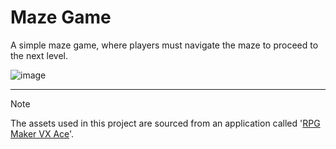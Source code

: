 # Maze Game

A simple maze game, where players must navigate the maze to proceed to the next level.

![image](https://github.com/EricHerdian/MazeGame/assets/86960299/36163347-90ef-4b28-913a-09aff2da0ee8)

---

> [!NOTE]
> The assets used in this project are sourced from an application called '<a href ="https://www.rpgmakerweb.com/downloads">RPG Maker VX Ace</a>'.
